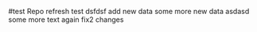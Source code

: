 #test Repo
refresh test
dsfdsf
add new data
some more new data
asdasd
some more text again
fix2 changes